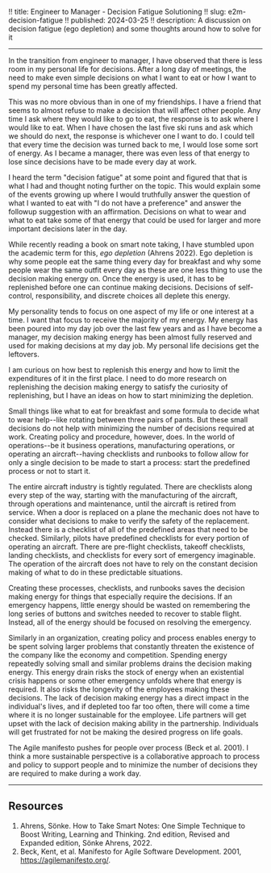 !! title: Engineer to Manager - Decision Fatigue Solutioning
!! slug: e2m-decision-fatigue
!! published: 2024-03-25
!! description: A discussion on decision fatigue (ego depletion) and some thoughts around how to solve for it

---

In the transition from engineer to manager, I have observed that there is less room in my personal
life for decisions. After a long day of meetings, the need to make even simple decisions on what I
want to eat or how I want to spend my personal time has been greatly affected.

This was no more obvious than in one of my friendships. I have a friend that seems to almost refuse
to make a decision that will affect other people. Any time I ask where they would like to go to eat,
the response is to ask where I would like to eat. When I have chosen the last five ski runs and ask
which we should do next, the response is whichever one I want to do. I could tell that every time
the decision was turned back to me, I would lose some sort of energy. As I became a manager, there
was even less of that energy to lose since decisions have to be made every day at work. 

I heard the term "decision fatigue" at some point and figured that that is what I had and thought
noting further on the topic. This would explain some of the events growing up where I would
truthfully answer the question of what I wanted to eat with "I do not have a preference" and answer
the followup suggestion with an affirmation. Decisions on what to wear and what to eat take some of
that energy that could be used for larger and more important decisions later in the day.

While recently reading a book on smart note taking, I have stumbled upon the academic term for this,
_ego depletion_ (Ahrens 2022). Ego depletion is why some people eat the same thing every day for
breakfast and why some people wear the same outfit every day as these are one less thing to use the
decision making energy on. Once the energy is used, it has to be replenished before one can continue
making decisions. Decisions of self-control, responsibility, and discrete choices all deplete this
energy. 

My personality tends to focus on one aspect of my life or one interest at a time. I want that focus
to receive the majority of my energy. My energy has been poured into my day job over the last few
years and as I have become a manager, my decision making energy has been almost fully reserved and
used for making decisions at my day job. My personal life decisions get the leftovers.

I am curious on how best to replenish this energy and how to limit the expenditures of it in
the first place. I need to do more research on replenishing the decision making energy to satisfy
the curiosity of replenishing, but I have an ideas on how to start minimizing the depletion.

Small things like what to eat for breakfast and some formula to decide what to wear help--like rotating
between three pairs of pants. But these small decisions do not help with minimizing the number of
decisions required at work. Creating policy and procedure, however, does. In the world of
operations--be it business operations, manufacturing operations, or operating an aircraft--having
checklists and runbooks to follow allow for only a single decision to be made to start a process:
start the predefined process or not to start it. 

The entire aircraft industry is tightly regulated. There are checklists along every step of the way,
starting with the manufacturing of the aircraft, through operations and maintenance, until the
aircraft is retired from service. When a door is replaced on a plane the mechanic does not have to
consider what decisions to make to verify the safety of the replacement. Instead there is a
checklist of all of the predefined areas that need to be checked. Similarly, pilots have predefined
checklists for every portion of operating an aircraft. There are pre-flight checklists, takeoff
checklists, landing checklists, and checklists for every sort of emergency imaginable. The operation
of the aircraft does not have to rely on the constant decision making of what to do in these
predictable situations.

Creating these processes, checklists, and runbooks saves the decision making energy for things that
especially require the decisions. If an emergency happens, little energy should be wasted on
remembering the long series of buttons and switches needed to recover to stable flight. Instead, all
of the energy should be focused on resolving the emergency. 

Similarly in an organization, creating policy and process enables energy to be spent solving larger
problems that constantly threaten the existence of the company like the economy and competition.
Spending energy repeatedly solving small and similar problems drains the decision making energy.
This energy drain risks the stock of energy when an existential crisis happens or some other
emergency unfolds where that energy is required. It also risks the longevity of the employees making
these decisions. The lack of decision making energy has a direct impact in the individual's lives,
and if depleted too far too often, there will come a time where it is no longer sustainable for the
employee. Life partners will get upset with the lack of decision making ability in the partnership.
Individuals will get frustrated for not be making the desired progress on life goals.

The Agile manifesto pushes for people over process (Beck et al. 2001). I think a more sustainable
perspective is a collaborative approach to process and policy to support people and to minimize the
number of decisions they are required to make during a work day.


---

## Resources

1. Ahrens, Sönke. How to Take Smart Notes: One Simple Technique to Boost Writing, Learning and Thinking. 2nd edition, Revised and Expanded edition, Sönke Ahrens, 2022.
2. Beck, Kent, et al. Manifesto for Agile Software Development. 2001, https://agilemanifesto.org/.


